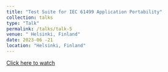 ```yaml
---
title: "Test Suite for IEC 61499 Application Portability"
collection: talks
type: "Talk"
permalink: /talks/talk-5
venue: " Helsinki, Finland"
date: 2023-06 -21
location: "Helsinki, Finland"
---
```


[Click here to watch](https://www.youtube.com/watch?v=tRkYTdFPANs&t=1s)
